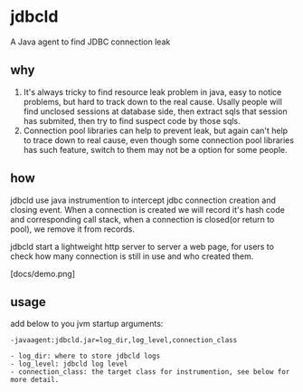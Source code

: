 # jdbcld
A Java agent to find JDBC connection leak

## why
  1. It's always tricky to find resource leak problem in java, easy to notice problems, but hard to track down to the real cause. Usally people will find unclosed sessions at database side, then extract sqls that session has submited, then try to find suspect code by those sqls.
  2. Connection pool libraries can help to prevent leak, but again can't help to trace down to real cause, even though some connection pool libraries has such feature, switch to them may not be a option for some people.

## how
  jdbcld use java instrumention to intercept jdbc connection creation and closing event. When a connection is created we will record it's hash code and corresponding call stack, when a connection is closed(or return to pool), we remove it from records. 
  
  jdbcld start a lightweight http server to server a web page, for users to check how many connection is still in use and who created them.
  
  [docs/demo.png]

## usage

add below to you jvm startup arguments:

`-javaagent:jdbcld.jar=log_dir,log_level,connection_class`

    - log_dir: where to store jdbcld logs
    - log_level: jdbcld log level
    - connection_class: the target class for instrumention, see below for more detail.

